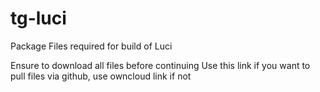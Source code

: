 # tg-luci
Package Files required for build of Luci

Ensure to download all files before continuing
Use this link if you want to pull files via github, use owncloud link if not

